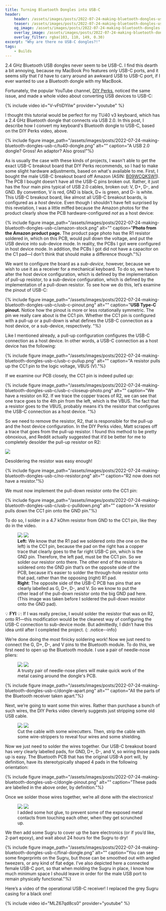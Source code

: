 ```yaml
---
title: Turning Bluetooth Dongles into USB-C
header:
    header: /assets/images/posts/2022-07-24-making-bluetooth-dongles-usb-c/final-dongle.png
    teaser: /assets/images/posts/2022-07-24-making-bluetooth-dongles-usb-c/final-dongle.png
    og_image: /assets/images/posts/2022-07-24-making-bluetooth-dongles-usb-c/final-dongle.png
    overlay_image: /assets/images/posts/2022-07-24-making-bluetooth-dongles-usb-c/final-dongle.png
    overlay_filter: rgba(103, 110, 149, 0.30)
excerpt: "Why are there no USB-C dongles?!"
tags: 
    - Builds
---
```


2.4 GHz Bluetooth USB dongles never seem to be USB-C. I find this dearth a bit annoying, because my MacBook Pro features only USB-C ports, and it seems silly that I'd have to carry around an awkward USB to USB-C port, if I ever wanted to use a Bluetooth dongle with my MacBook. 

Fortunately, the popular YouTube channel, [DIY Perks](https://www.youtube.com/channel/UCUQo7nzH1sXVpzL92VesANw), noticed the same issue, and made a whole video about converting USB devices to USB-C:

{% include video id="V-vFtiDYiIw" provider="youtube" %}

I thought this tutorial would be perfect for my TU40 v3 keyboard, which has a 2.4 GHz Bluetooth dongle that connects via USB 2.0. In this post, I describe how I convert my keyboard's Bluetooth dongle to USB-C, based on the DIY Perks video, above. 

{% include figure image_path="/assets/images/posts/2022-07-24-making-bluetooth-dongles-usb-c/tu40-dongle.png" alt="" caption="A USB 2.0 dongle? Gross! An adaptor? Also gross!"%}

As is usually the case with these kinds of projects, I wasn't able to get the exact USB-C breakout board that DIY Perks recommends, so I had to make some slight hardware adjustments, based on what's available to me. First, I bought the male USB-C breakout board off Amazon (ASIN: [B09WCQKSW1](https://www.amazon.com/dp/B09WCQKSW1?ref=ppx_yo2ov_dt_b_product_details&th=1)). The PCB I bought doesn’t have all the USB-C pins broken out. Rather, it just has the four main pins typical of USB 2.0 cables, broken out: V, D+, D-, and GND. By convention, V is red, GND is black, D+ is green, and D- is white. This USB-C breakout board, like almost all USB-C breakout boards, is configured as a _host_ device. Even though I shouldn't have felt surprised by this revelation, I was a little miffed because the Amazon photos for the product clearly show the PCB hardware-configured _not_ as a host device:

{% include figure image_path="/assets/images/posts/2022-07-24-making-bluetooth-dongles-usb-c/amazon-stock.png" alt="" caption="<b>Photo from the Amazon product page.</b> The product page photo has the R1 resistor soldered in, which on this PCB, would pull down the voltage, and put the USB device into sub-device mode. In reality, the PCBs I got were configured in host device mode. In addition, the PCBs I got did not have a capacitor on the C1 pad—I don’t think that should make a difference though."%}

We want to configure the board as a _sub-device_, however, because we wish to use it as a receiver for a mechanical keyboard. To do so, we have to alter the host device configuration, which is defined by the implementation of pull-up resistor, to a sub-device configuration, which is defined by the implementation of a pull-down resistor. To see how we do this, let’s examine the pinout of USB-C:

{% include figure image_path="/assets/images/posts/2022-07-24-making-bluetooth-dongles-usb-c/usb-c-pinout.png" alt="" caption="<b>USB Type-C pinout.</b> Notice how the pinout is more or less rotationally symmetric. The pin we really care about is the CC1 pin. Whether the CC1 pin is configured with a pull-up or a pull-down is what defines the USB-C connection as a host device, or a sub-device, respectively. "%}

Like I mentioned already, a pull-up configuration configures the USB-C connection as a host device. In other words, a USB-C connection as a host device has the following: 

{% include figure image_path="/assets/images/posts/2022-07-24-making-bluetooth-dongles-usb-c/usb-c-pullup.png" alt="" caption="A resistor pulls up the CC1 pin to the logic voltage, VBUS (V)."%}

If we examine our PCB closely, the CC1 pin is indeed pulled up:

{% include figure image_path="/assets/images/posts/2022-07-24-making-bluetooth-dongles-usb-c/usb-c-closeup-photo.png" alt="" caption="We have a resistor on R2. If we trace the copper traces of R2, we can see that one trace goes to the 4th pin from the left, which is the VBUS. The fact that a resistor goes to the VBUS, probably means it’s the resistor that configures the USB-C connection as a host device. "%}

So we need to remove the resistor, R2, that is responsible for the pull-up and the host device configuration. In the DIY Perks video, Matt scrapes off a trace that goes from the pull-up resistor. I found this method to be pretty obnoxious, and Reddit actually suggested that it’d be better for me to completely desolder the pull-up resistor on R2: 

![](/assets/images/posts/2022-07-24-making-bluetooth-dongles-usb-c/reddit-post.png)

Desoldering the resistor was easy enough!

{% include figure image_path="/assets/images/posts/2022-07-24-making-bluetooth-dongles-usb-c/no-resistor.png" alt="" caption="R2 now does not have a resistor."%}

We must now implement the pull-down resistor onto the CC1 pin:

{% include figure image_path="/assets/images/posts/2022-07-24-making-bluetooth-dongles-usb-c/usb-c-pulldown.png" alt="" caption="A resistor pulls down the CC1 pin onto the GND pin."%}

To do so, I solder in a 4.7 kOhm resistor from GND to the CC1 pin, like they do in the video. 

<figure class="half">
    <a href="/assets/images/posts/2022-07-24-making-bluetooth-dongles-usb-c/pulldown-top.png"><img src="/assets/images/posts/2022-07-24-making-bluetooth-dongles-usb-c/pulldown-top.png"></a>
    <a href="/assets/images/posts/2022-07-24-making-bluetooth-dongles-usb-c/pulldown-bottom.png"><img src="/assets/images/posts/2022-07-24-making-bluetooth-dongles-usb-c/pulldown-bottom.png"></a>
    <figcaption><b>Left:</b> We know that the R1 pad we soldered onto (the one on the left) is the CC1 pin, because the pad on the right has a copper trace that clearly goes to the far right USB-C pin, which is the GND pin. Therefore, the left pad, must be the CC1 pin. So we solder our resistor onto there. The other end of the resistor is soldered onto the GND pin that’s on the opposite side of the PCB, because it’s easier to solder the through-hole resistor onto that pad, rather than the opposing (right) R1 pad. <br/><b>Right</b>: The opposite side of the USB-C PCB has pins that are clearly labelled as G, D+, D-, and V. So we know to put the other lead of the pull-down resistor onto the big GND pad here. (This image was taken before I soldered the pull-down resistor onto the GND pad).  </figcaption>
</figure>

:bulb: **FYI** :bulb:: If I was really precise, I would solder the resistor that was on R2, onto R1—this modification would be the cleanest way of configuring the USB-C connection to sub-device mode. But admittedly, I didn’t have this idea until after I completed the project.
{: .notice--info}

We’re done doing the most finicky soldering work! Now we just need to connect the G, D+, D-, and V pins to the Bluetooth module. To do this, we first need to open up the Bluetooth module. I use a pair of needle-nose pliers: 

<figure class="half">
    <a href="/assets/images/posts/2022-07-24-making-bluetooth-dongles-usb-c/dongle.png"><img src="/assets/images/posts/2022-07-24-making-bluetooth-dongles-usb-c/dongle.png"></a>
    <a href="/assets/images/posts/2022-07-24-making-bluetooth-dongles-usb-c/dongle-pryed.png"><img src="/assets/images/posts/2022-07-24-making-bluetooth-dongles-usb-c/dongle-pryed.png"></a>
    <figcaption>A trusty pair of needle-nose pliers will make quick work of the metal casing around the dongle's PCB.</figcaption>
</figure>

{% include figure image_path="/assets/images/posts/2022-07-24-making-bluetooth-dongles-usb-c/dongle-apart.png" alt="" caption="All the parts of the Bluetooth receiver taken apart."%}

Next, we’re going to want some thin wires. Rather than purchase a bunch of such wires, the DIY Perks video cleverly suggests just stripping some old USB cable. 

<figure class="half">
    <a href="/assets/images/posts/2022-07-24-making-bluetooth-dongles-usb-c/usb-cable.png"><img src="/assets/images/posts/2022-07-24-making-bluetooth-dongles-usb-c/usb-cable.png"></a>
    <a href="/assets/images/posts/2022-07-24-making-bluetooth-dongles-usb-c/usb-cable-stripped.png"><img src="/assets/images/posts/2022-07-24-making-bluetooth-dongles-usb-c/usb-cable-stripped.png"></a>
    <figcaption>Cut the cable with some wirecutters. Then, strip the cable with some wire-strippers to reveal four wires and some shielding.</figcaption>
</figure>

Now we just need to solder the wires together. Our USB-C breakout board has very clearly labelled pads, for GND, D+, D-, and V, so wiring those pads up is easy. The Bluetooth PCB that has the original USB-A port will, by definition, have its stereotypically shaped 4 pads in the following orientation:

{% include figure image_path="/assets/images/posts/2022-07-24-making-bluetooth-dongles-usb-c/dongle-pinout.png" alt="" caption="These pads are labelled in the above order, by definition."%}

Once we solder those wires together, we’re all done with the electronics!

<figure class="half">
    <a href="/assets/images/posts/2022-07-24-making-bluetooth-dongles-usb-c/assembly-top.png"><img src="/assets/images/posts/2022-07-24-making-bluetooth-dongles-usb-c/assembly-top.png"></a>
    <a href="/assets/images/posts/2022-07-24-making-bluetooth-dongles-usb-c/assembly-bottom.png"><img src="/assets/images/posts/2022-07-24-making-bluetooth-dongles-usb-c/assembly-bottom.png"></a>
    <figcaption>I added some hot glue, to prevent some of the exposed metal contacts from touching each other, when they get scrunched up.</figcaption>
</figure>

We then add some Sugru to cover up the bare electronics (or if you’d like, 2-part epoxy), and wait about 24 hours for the Sugru to dry! 

{% include figure image_path="/assets/images/posts/2022-07-24-making-bluetooth-dongles-usb-c/final-dongle.png" alt="" caption="You can see some fingerprints on the Sugru, but those can be smoothed out with angled tweezers, or any kind of flat edge. I’ve also depicted here a connected female USB-C port, so that when molding the Sugru in place, I know how much minimum space I should leave in order for the male USB port to remain physically functional."%}

Here’s a video of the operational USB-C receiver! I replaced the grey Sugru casing for a black one! 

{% include video id="MLZ67qd8cs0" provider="youtube" %}